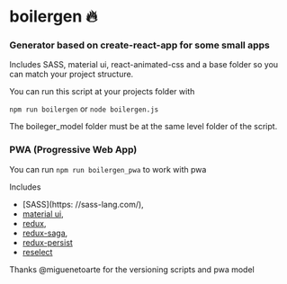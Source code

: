 # boilergen :fire:

### Generator based on create-react-app for some small apps

Includes SASS, material ui, react-animated-css and a base folder so you can match your project structure.

You can run this script at your projects folder with 

`npm run boilergen` or `node boilergen.js`

The boileger_model folder must be at the same level folder of the script.

### PWA (Progressive Web App)

You can run `npm run boilergen_pwa` to work with pwa

Includes 
 - [SASS](https: //sass-lang.com/), 
 - [material ui](https://v1-3-0.material-ui.com/), 
 - [redux](https://redux.js.org/), 
 - [redux-saga](https://redux-saga.js.org/), 
 - [redux-persist](https://github.com/rt2zz/redux-persist) 
 - [reselect](https://github.com/reduxjs/reselect) 
 
 
Thanks @miguenetoarte for the versioning scripts and pwa model
